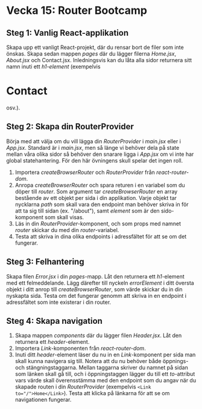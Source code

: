 # Vecka 15: Router Bootcamp

## Steg 1: Vanlig React-applikation

Skapa upp ett vanligt React-projekt, där du rensar bort de filer som inte önskas. Skapa sedan mappen *pages* där du lägger filerna *Home.jsx*, *About.jsx* och Contact.jsx. 
Inledningsvis kan du låta alla sidor returnera sitt namn inuti ett *h1-element* (exempelvis <h1>Contact</h1> osv.).

## Steg 2: Skapa din RouterProvider

Börja med att välja om du vill lägga din *RouterProvider* i *main.jsx* eller i *App.jsx*. Standard är i *main.jsx*, men så länge vi behöver dela på state mellan våra olika sidor så behöver den snarare ligga i *App.jsx* om vi inte har global statehantering. 
För den här övningens skull spelar det ingen roll. 

1. Importera *createBrowserRouter* och *RouterProvider* från *react-router-dom*.
2. Anropa *createBrowserRouter* och spara returen i en variabel som du döper till *router*. Som argument tar *createBrowserRouter* en array bestående av ett objekt per sida i din applikation. Varje objekt tar nycklarna *path* som skall vara den endpoint man behöver skriva in för att ta sig till sidan (ex. "/about"), samt *element* som är den sido-komponent som skall visas.
3. Läs in din *RouterProvider*-komponent, och som props med namnet *router* skickar du med din *router*-variabel.
4. Testa att skriva in dina olika endpoints i adressfältet för att se om det fungerar.

## Steg 3: Felhantering

Skapa filen *Error.jsx* i din *pages*-mapp. Låt den returnera ett *h1*-element med ett felmeddelande. Lägg därefter till nyckeln *errorElement* i ditt översta objekt i ditt anrop till *createBrowserRouter*, som värde skickar du in din nyskapta sida. Testa om det fungerar genomm att skriva in en endpoint i adressfältet som inte existerar i din router.

## Steg 4: Skapa navigation

1. Skapa mappen *components* där du lägger filen *Header.jsx*. Låt den returnera ett *header*-element.
2. Importera *Link*-komponenten från *react-router-dom*.
3. Inuti ditt *header*-element läser du nu in en *Link*-komponent per sida man skall kunna navigera sig till. Notera att du nu behöver både öppnings- och stängningstaggarna. Mellan taggarna skriver du namnet på sidan som länken skall gå till, och i öppningstaggen lägger du till ett *to*-attribut vars värde skall överensstämma med den endpoint som du angav när du skapade routen i din *RouterProvider* (exempelvis ```<Link to="/">Home</Link>```). Testa att klicka på länkarna för att se om navigationen fungerar.
